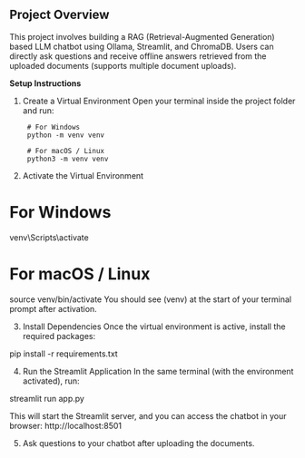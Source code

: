 ## Project Overview
This project involves building a RAG (Retrieval-Augmented Generation) based LLM chatbot using Ollama, Streamlit, and ChromaDB.
Users can directly ask questions and receive offline answers retrieved from the uploaded documents (supports multiple document uploads).

**Setup Instructions**
1. Create a Virtual Environment
Open your terminal inside the project folder and run:

        # For Windows
        python -m venv venv

        # For macOS / Linux
        python3 -m venv venv


2. Activate the Virtual Environment

# For Windows
venv\Scripts\activate

# For macOS / Linux
source venv/bin/activate
You should see (venv) at the start of your terminal prompt after activation.

3. Install Dependencies
Once the virtual environment is active, install the required packages:

pip install -r requirements.txt

4. Run the Streamlit Application
In the same terminal (with the environment activated), run:

streamlit run app.py

This will start the Streamlit server, and you can access the chatbot in your browser:
http://localhost:8501

5. Ask questions to your chatbot after uploading the documents. 
